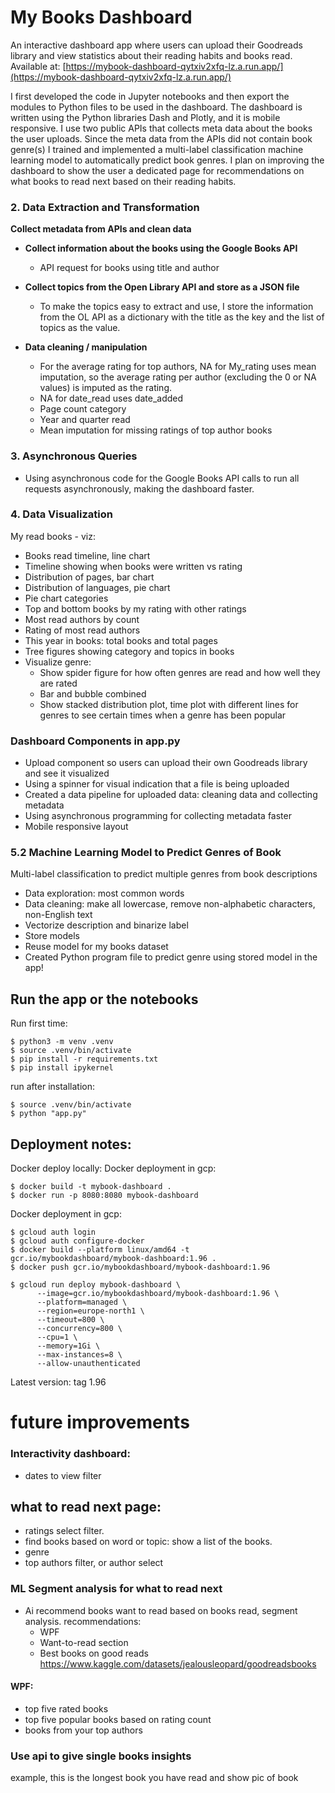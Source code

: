 # My Books Dashboard

An interactive dashboard app where users can upload their Goodreads library and view statistics about their reading habits and books read. Available at: [https://mybook-dashboard-qytxiv2xfq-lz.a.run.app/](https://mybook-dashboard-qytxiv2xfq-lz.a.run.app/)

I first developed the code in Jupyter notebooks and then export the modules to Python files to be used in the dashboard. The dashboard is written using the Python libraries Dash and Plotly, and it is mobile responsive. I use two public APIs that collects meta data about the books the user uploads. Since the meta data from the APIs did not contain book genre(s) I trained and implemented a multi-label classification machine learning model to automatically predict book genres. I plan on improving the dashboard to show the user a dedicated page for recommendations on what books to read next based on their reading habits. 

### 2. Data Extraction and Transformation

**Collect metadata from APIs and clean data**

- **Collect information about the books using the Google Books API**
    - API request for books using title and author

- **Collect topics from the Open Library API and store as a JSON file**
    - To make the topics easy to extract and use, I store the information from the OL API as a dictionary with the title as the key and the list of topics as the value.

- **Data cleaning / manipulation**
    - For the average rating for top authors, NA for My_rating uses mean imputation, so the average rating per author (excluding the 0 or NA values) is imputed as the rating.
    - NA for date_read uses date_added
    - Page count category
    - Year and quarter read
    - Mean imputation for missing ratings of top author books

### 3. Asynchronous Queries

- Using asynchronous code for the Google Books API calls to run all requests asynchronously, making the dashboard faster.

### 4. Data Visualization

My read books - viz:
- Books read timeline, line chart
- Timeline showing when books were written vs rating
- Distribution of pages, bar chart
- Distribution of languages, pie chart
- Pie chart categories
- Top and bottom books by my rating with other ratings
- Most read authors by count
- Rating of most read authors
- This year in books: total books and total pages
- Tree figures showing category and topics in books
- Visualize genre:
    - Show spider figure for how often genres are read and how well they are rated
    - Bar and bubble combined
    - Show stacked distribution plot, time plot with different lines for genres to see certain times when a genre has been popular

### Dashboard Components in app.py

- Upload component so users can upload their own Goodreads library and see it visualized
- Using a spinner for visual indication that a file is being uploaded
- Created a data pipeline for uploaded data: cleaning data and collecting metadata
- Using asynchronous programming for collecting metadata faster
- Mobile responsive layout

### 5.2 Machine Learning Model to Predict Genres of Book

Multi-label classification to predict multiple genres from book descriptions
- Data exploration: most common words
- Data cleaning: make all lowercase, remove non-alphabetic characters, non-English text
- Vectorize description and binarize label
- Store models
- Reuse model for my books dataset
- Created Python program file to predict genre using stored model in the app!



## Run the app or the notebooks 
Run first time: 
```
$ python3 -m venv .venv
$ source .venv/bin/activate 
$ pip install -r requirements.txt
$ pip install ipykernel
```

run after installation: 
```
$ source .venv/bin/activate
$ python "app.py"
```

## Deployment notes: 
Docker deploy locally: 
Docker deployment in gcp: 
```
$ docker build -t mybook-dashboard . 
$ docker run -p 8080:8080 mybook-dashboard 
```

Docker deployment in gcp: 
```
$ gcloud auth login
$ gcloud auth configure-docker
$ docker build --platform linux/amd64 -t gcr.io/mybookdashboard/mybook-dashboard:1.96 .
$ docker push gcr.io/mybookdashboard/mybook-dashboard:1.96

$ gcloud run deploy mybook-dashboard \
      --image=gcr.io/mybookdashboard/mybook-dashboard:1.96 \
      --platform=managed \
      --region=europe-north1 \
      --timeout=800 \
      --concurrency=800 \
      --cpu=1 \
      --memory=1Gi \
      --max-instances=8 \
      --allow-unauthenticated
```
Latest version: tag 1.96

# future improvements 

### Interactivity dashboard:
- dates to view filter 

## what to read next page: 
- ratings select filter.  
- find books based on word or topic: show a list of the books. 
- genre
- top authors filter, or author select 

### ML Segment analysis for what to read next 
- Ai recommend books want to read based on books read, segment analysis. 
recommendations: 
    - WPF
    - Want-to-read section
    - Best books on good reads https://www.kaggle.com/datasets/jealousleopard/goodreadsbooks

#### WPF: 
- top five rated books 
- top five popular books based on rating count
- books from your top authors


### Use api to give single books insights
 example, this is the longest book you have read and show pic of book